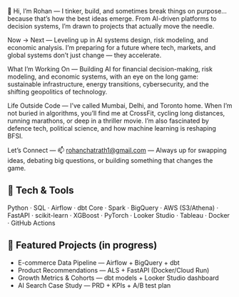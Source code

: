 👋 Hi, I’m Rohan — I tinker, build, and sometimes break things on purpose… because that’s how the best ideas emerge. From AI-driven platforms to decision systems, I’m drawn to projects that actually move the needle.

Now → Next — Leveling up in AI systems design, risk modeling, and economic analysis. I’m preparing for a future where tech, markets, and global systems don’t just change — they accelerate.

What I’m Working On — Building AI for financial decision-making, risk modeling, and economic systems, with an eye on the long game: sustainable infrastructure, energy transitions, cybersecurity, and the shifting geopolitics of technology.

Life Outside Code — I’ve called Mumbai, Delhi, and Toronto home. When I’m not buried in algorithms, you’ll find me at CrossFit, cycling long distances, running marathons, or deep in a thriller movie. I’m also fascinated by defence tech, political science, and how machine learning is reshaping BFSI.

Let’s Connect — 📫 rohanchatrath1@gmail.com — Always up for swapping ideas, debating big questions, or building something that changes the game.

## 🔧 Tech & Tools
Python · SQL · Airflow · dbt Core · Spark · BigQuery · AWS (S3/Athena) · FastAPI · scikit-learn · XGBoost · PyTorch · Looker Studio · Tableau · Docker · GitHub Actions

## 📌 Featured Projects (in progress)
- E-commerce Data Pipeline — Airflow + BigQuery + dbt
- Product Recommendations — ALS + FastAPI (Docker/Cloud Run)
- Growth Metrics & Cohorts — dbt models + Looker Studio dashboard
- AI Search Case Study — PRD + KPIs + A/B test plan
